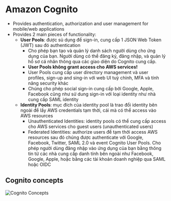 # Amazon Cognito

- Provides authentication, authorization and user management for mobile/web applications
- Provides 2 main pieces of functionality:
    - **User Pools**: được sủ dụng để sign-in, cung cấp 1 JSON Web Token (JWT) sau đó authentication
        - Cho phép bạn tạo và quản lý danh sách người dùng cho ứng dụng của bạn. Người dùng có thể đăng ký, đăng nhập, và quản lý hồ sơ cá nhân thông qua các giao diện do Cognito cung cấp.
        - **User Pools không grant access cho AWS services!**
        - User Pools cung cấp user directory management và user profiles, sign-up and sing-in với web UI tuỳ chỉnh, MFA và tính năng security khác
        - Chúng cho phép social sign-in cung cấp bởi Google, Apple, Facebook cũng như sử dung sign-in với loại identity như nhà cung cấp SAML identity
    - **Identity Pools**: mục đích của identity pool là trao đổi identity bên ngoài để lấy AWS credentials tạm thời, cái mà có thể access vào AWS resources
        - Unauthenticated Identities: identity pools có thể cung cấp access cho AWS services cho guest users (unauthenticated users)
        - Federated Identities: authorize users để tạm thời access AWS resources sau đó chúng được authenticate với Google, Facebook, Twitter, SAML 2.0 và event Cognito User Pools. Cho phép người dùng đăng nhập vào ứng dụng của bạn bằng thông tin từ các nhà cung cấp danh tính bên ngoài như Facebook, Google, Apple, hoặc bằng các tài khoản doanh nghiệp qua SAML hoặc OIDC

## Cognito concepts

![Cognito Concepts](images/CognitoConcepts.png)

